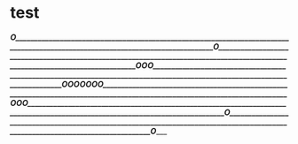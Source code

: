 # test
_________________________________________________________________________________________________________________________________________________________________________________________________O_________________________________________________________________________________________________________________________________O________________________________________________________________________________________________________________________________OOO_____________________________________________________________________________________________________________________________OOOOOOO_____________________________________________________________________________________________________________________________OOO________________________________________________________________________________________________________________________________O_________________________________________________________________________________________________________________________________O____________________________________________________________________________________________________________________________________________________________________________________________________